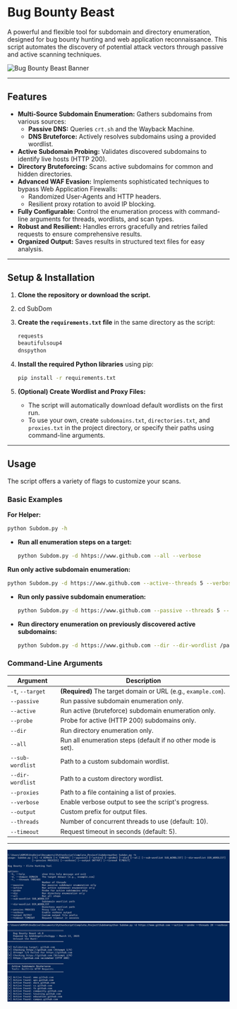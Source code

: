 # Bug Bounty Beast

A powerful and flexible tool for subdomain and directory enumeration, designed for bug bounty hunting and web application reconnaissance. This script automates the discovery of potential attack vectors through passive and active scanning techniques.

![Bug Bounty Beast Banner](https://i.imgur.com/ci305mC.png)

---

## Features

- **Multi-Source Subdomain Enumeration:** Gathers subdomains from various sources:
  - **Passive DNS:** Queries `crt.sh` and the Wayback Machine.
  - **DNS Bruteforce:** Actively resolves subdomains using a provided wordlist.
- **Active Subdomain Probing:** Validates discovered subdomains to identify live hosts (HTTP 200).
- **Directory Bruteforcing:** Scans active subdomains for common and hidden directories.
- **Advanced WAF Evasion:** Implements sophisticated techniques to bypass Web Application Firewalls:
  - Randomized User-Agents and HTTP headers.
  - Resilient proxy rotation to avoid IP blocking.
- **Fully Configurable:** Control the enumeration process with command-line arguments for threads, wordlists, and scan types.
- **Robust and Resilient:** Handles errors gracefully and retries failed requests to ensure comprehensive results.
- **Organized Output:** Saves results in structured text files for easy analysis.

---

## Setup & Installation

1.  **Clone the repository or download the script.**
2.  cd SubDom

3.  **Create the `requirements.txt` file** in the same directory as the script:

    ```txt
    requests
    beautifulsoup4
    dnspython
    ```

4.  **Install the required Python libraries** using pip:

    ```bash
    pip install -r requirements.txt
    ```

5.  **(Optional) Create Wordlist and Proxy Files:**
    - The script will automatically download default wordlists on the first run.
    - To use your own, create `subdomains.txt`, `directories.txt`, and `proxies.txt` in the project directory, or specify their paths using command-line arguments.

---

## Usage

The script offers a variety of flags to customize your scans.

### Basic Examples
**For Helper:**

  ```bash
  python Subdom.py -h
  ```

- **Run all enumeration steps on a target:**

  ```bash
  python Subdom.py -d hhtps://www.github.com --all --verbose
  ```

**Run only active subdomain enumeration:**

  ```bash
  python Subdom.py -d https://www.github.com --active--threads 5 --verbose
  ```

- **Run only passive subdomain enumeration:**

  ```bash
  python Subdom.py -d https://www.github.com --passive --threads 5 --verbose
  ```

- **Run directory enumeration on previously discovered active subdomains:**

  ```bash
  python Subdom.py -d https://www.github.com --dir --dir-wordlist /path/to/my/dirs.txt
  ```

### Command-Line Arguments

| Argument         | Description                                                    |
| ---------------- | -------------------------------------------------------------- |
| `-t`, `--target` | **(Required)** The target domain or URL (e.g., `example.com`). |
| `--passive`      | Run passive subdomain enumeration only.                        |
| `--active`       | Run active (bruteforce) subdomain enumeration only.            |
| `--probe`        | Probe for active (HTTP 200) subdomains only.                   |
| `--dir`          | Run directory enumeration only.                                |
| `--all`          | Run all enumeration steps (default if no other mode is set).   |
| `--sub-wordlist` | Path to a custom subdomain wordlist.                           |
| `--dir-wordlist` | Path to a custom directory wordlist.                           |
| `--proxies`      | Path to a file containing a list of proxies.                   |
| `--verbose`      | Enable verbose output to see the script's progress.            |
| `--output`       | Custom prefix for output files.                                |
| `--threads`      | Number of concurrent threads to use (default: 10).             |
| `--timeout`      | Request timeout in seconds (default: 5).                       |

---


![Sample Screenshot](images/Screenshot-help.png)
![Sample Screenshot]( images/Screenshot-active.png)
